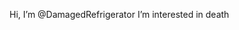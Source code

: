 Hi, I’m @DamagedRefrigerator
I’m interested in death

<!---
DamagedRefrigerator/DamagedRefrigerator is a ✨ special ✨ repository because its `README.md` (this file) appears on your GitHub profile.
You can click the Preview link to take a look at your changes.
--->
